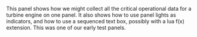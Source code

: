 This panel shows how we might collect all the critical operational data for a
turbine engine on one panel. It also shows how to use panel lights as
indicators, and how to use a sequenced text box, possibly with a lua f(x)
extension. This was one of our early test panels.
